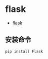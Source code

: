 # flask
- [flask](https://flask.palletsprojects.com/en/3.0.x/)

## 安装命令
```shell
pip install Flask
```